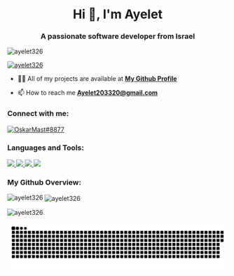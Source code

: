 <h1 align="center">Hi 👋, I'm Ayelet</h1>
<h3 align="center">A passionate software developer from Israel</h3>

<p align="left"> <img src="https://komarev.com/ghpvc/?username=ayelet326&label=Profile%20views&color=0e75b6&style=flat" alt="ayelet326" /> </p>

<p align="left"> <a href="https://github.com/ryo-ma/github-profile-trophy"><img src="https://github-profile-trophy.vercel.app/?username=ayelet326" alt="ayelet326" /></a> </p>

- 👨‍💻 All of my projects are available at **[My Github Profile](https://github.com/ayelet326?tab=repositories)**

- 📫 How to reach me **Ayelet203320@gmail.com**
<h3 align="left"> Connect with me: </h3>
<p align="left">
    <a href="mailto:ayelet203320@gmail.com" target="blank"><img align="center"
            src="https://mailmeteor.com/logos/assets/PNG/Gmail_Logo_512px.png" alt="OskarMast#8877" height="30"
            width="40" /></a>
<p/>
<h3 align="left">Languages and Tools:</h3>
<p align="left">
  <a href="https://skillicons.dev">
    <img src="https://skillicons.dev/icons?i=cpp,cs,c,java,py,js,html,css,ts" /> 
    <img src="https://skillicons.dev/icons?i=dotnet,nestjs,nodejs,mysql,mongodb" />   
    <img src="https://skillicons.dev/icons?i=react,angular,npm,jquery,bootstrap,redux,regex,docker,express,fastapi,selenium,spring" />
    <img src="https://skillicons.dev/icons?i=git,github,vite,postman,vscode,visualstudio,pycharm,eclipse,idea,linux,ubuntu,ai,powershell" />
  </a>
</p>


<h3 align="left">My Github Overview:</h3>
<p><img align="left" src="https://github-readme-stats.vercel.app/api/top-langs?username=ayelet326&show_icons=true&locale=en&layout=compact" alt="ayelet326" /></p>

<p>&nbsp;<img align="center" src="https://github-readme-stats.vercel.app/api?username=ayelet326&show_icons=true&locale=en" alt="ayelet326" /></p>

<p><img align="center" src="https://github-readme-streak-stats.herokuapp.com/?user=ayelet326&" alt="ayelet326" /></p>
<p><img align="center" src="github-snake.svg" alt="ayelet326"  /></p>
